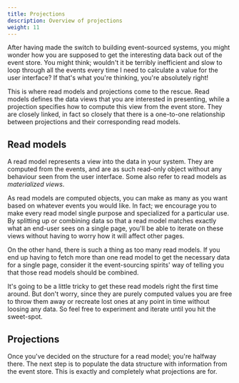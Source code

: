 ```yaml
---
title: Projections
description: Overview of projections
weight: 11
---
```


After having made the switch to building event-sourced systems, you might wonder how you are supposed to get the interesting data back out of the event store.
You might think; wouldn't it be terribly inefficient and slow to loop through all the events every time I need to calculate a value for the user interface?
If that's what you're thinking, you're absolutely right!

This is where read models and projections come to the rescue.
Read models defines the data views that you are interested in presenting, while a projection specifies how to compute this view from the event store.
They are closely linked, in fact so closely that there is a one-to-one relationship between projections and their corresponding read models.

## Read models
A read model represents a view into the data in your system.
They are computed from the events, and are as such read-only object without any behaviour seen from the user interface.
Some also refer to read models as _materialized views_.

As read models are computed objects, you can make as many as you want based on whatever events you would like.
In fact; we encourage you to make every read model single purpose and specialized for a particular use.
By splitting up or combining data so that a read model matches exactly what an end-user sees on a single page, you'll be able to iterate on these views without having to worry how it will affect other pages.

On the other hand, there is such a thing as too many read models.
If you end up having to fetch more than one read model to get the necessary data for a single page, consider it the event-sourcing spirits' way of telling you that those read models should be combined.

It's going to be a little tricky to get these read models right the first time around.
But don't worry, since they are purely computed values you are free to throw them away or recreate lost ones at any point in time without loosing any data.
So feel free to experiment and iterate until you hit the sweet-spot.

## Projections
Once you've decided on the structure for a read model; you're halfway there.
The next step is to populate the data structure with information from the event store.
This is exactly and completely what projections are for.



